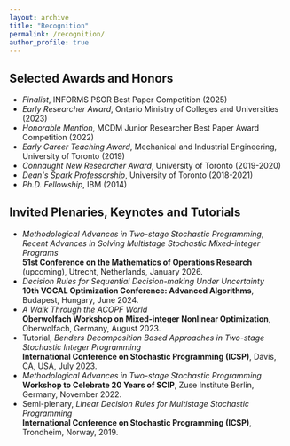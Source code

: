 ```yaml
---
layout: archive
title: "Recognition"
permalink: /recognition/
author_profile: true
---
```


## Selected Awards and Honors
- *Finalist*, INFORMS PSOR Best Paper Competition (2025)
- *Early Researcher Award*, Ontario Ministry of Colleges and Universities (2023)
- *Honorable Mention*, MCDM Junior Researcher Best Paper Award Competition (2022)
- *Early Career Teaching Award*, Mechanical and Industrial Engineering, University of Toronto (2019)
- *Connaught New Researcher Award*, University of Toronto (2019-2020)
- *Dean's Spark Professorship*, University of Toronto (2018-2021)
- *Ph.D. Fellowship*, IBM (2014)

## Invited Plenaries, Keynotes and Tutorials
- *Methodological Advances in Two-stage Stochastic Programming*,\
*Recent Advances in Solving Multistage Stochastic Mixed-integer Programs*\
**51st Conference on the Mathematics of Operations Research** (upcoming), Utrecht, Netherlands, January 2026.
- *Decision Rules for Sequential Decision-making Under Uncertainty*\
**10th VOCAL Optimization Conference: Advanced Algorithms**, Budapest, Hungary, June 2024.
- *A Walk Through the ACOPF World*\
**Oberwolfach Workshop on Mixed-integer Nonlinear Optimization**, Oberwolfach, Germany, August 2023.
- Tutorial, *Benders Decomposition Based Approaches in Two-stage Stochastic Integer Programming*\
**International Conference on Stochastic Programming (ICSP)**, Davis, CA, USA, July 2023.
- *Methodological Advances in Two-stage Stochastic Programming*\
**Workshop to Celebrate 20 Years of SCIP**, Zuse Institute Berlin, Germany, November 2022.
- Semi-plenary, *Linear Decision Rules for Multistage Stochastic Programming*\
**International Conference on Stochastic Programming (ICSP)**, Trondheim, Norway, 2019.
